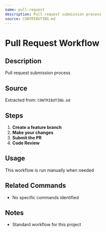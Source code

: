 ```yaml
---
name: pull-request
description: Pull request submission process
source: CONTRIBUTING.md
---
```


# Pull Request Workflow

## Description
Pull request submission process

## Source
Extracted from: `CONTRIBUTING.md`



## Steps
1. **Create a feature branch**
2. **Make your changes**
3. **Submit the PR**
4. **Code Review**

## Usage
This workflow is run manually when needed

## Related Commands
- No specific commands identified

## Notes
- Standard workflow for this project
